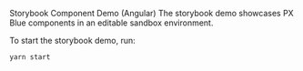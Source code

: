Storybook Component Demo (Angular)
The storybook demo showcases PX Blue components in an editable sandbox environment.

To start the storybook demo, run:

```
yarn start
```
